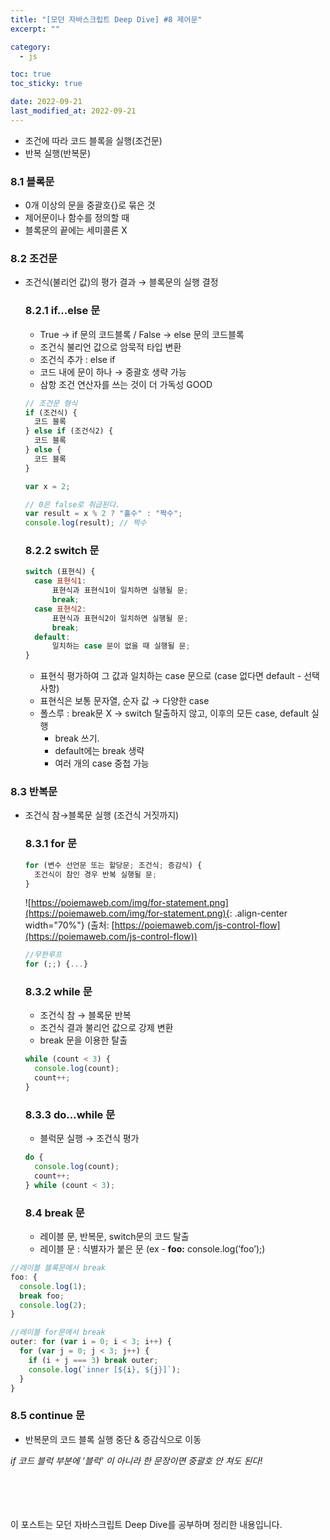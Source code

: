 ```yaml
---
title: "[모던 자바스크립트 Deep Dive] #8 제어문"
excerpt: ""

category:
  - js

toc: true
toc_sticky: true

date: 2022-09-21
last_modified_at: 2022-09-21
---
```


- 조건에 따라 코드 블록을 실행(조건문)
- 반복 실행(반복문)

### 8.1 블록문

- 0개 이상의 문을 중괄호{}로 묶은 것
- 제어문이나 함수를 정의할 때
- 블록문의 끝에는 세미콜론 X

### 8.2 조건문

- 조건식(불리언 값)의 평가 결과 → 블록문의 실행 결정

  ### 8.2.1 if…else 문

  - True → if 문의 코드블록 / False → else 문의 코드블록
  - 조건식 불리언 값으로 암묵적 타입 변환
  - 조건식 추가 : else if
  - 코드 내에 문이 하나 → 중괄호 생략 가능
  - 삼항 조건 연산자를 쓰는 것이 더 가독성 GOOD

  ```jsx
  // 조건문 형식
  if (조건식) {
  	코드 블록
  } else if (조건식2) {
  	코드 블록
  } else {
  	코드 블록
  }
  ```

  ```jsx
  var x = 2;

  // 0은 false로 취급된다.
  var result = x % 2 ? "홀수" : "짝수";
  console.log(result); // 짝수
  ```

  ### 8.2.2 switch 문

  ```jsx
  switch (표현식) {
    case 표현식1:
  		표현식과 표현식1이 일치하면 실행될 문;
  		break;
  	case 표현식2:
  		표현식과 표현식2이 일치하면 실행될 문;
  		break;
    default:
  		일치하는 case 문이 없을 때 실행될 문;
  }
  ```

  - 표현식 평가하여 그 값과 일치하는 case 문으로 (case 없다면 default - 선택사항)
  - 표현식은 보통 문자열, 순자 값 → 다양한 case
  - 폴스루 : break문 X → switch 탈출하지 않고, 이후의 모든 case, default 실행
    - break 쓰기.
    - default에는 break 생략
    - 여러 개의 case 중첩 가능

### 8.3 반복문

- 조건식 참→블록문 실행 (조건식 거짓까지)
  ### 8.3.1 for 문
  ```jsx
  for (변수 선언문 또는 할당문; 조건식; 증감식) {
  	조건식이 참인 경우 반복 실행될 문;
  }
  ```
  ![https://poiemaweb.com/img/for-statement.png](https://poiemaweb.com/img/for-statement.png){: .align-center width="70%"}
  (출처: [https://poiemaweb.com/js-control-flow](https://poiemaweb.com/js-control-flow))
  ```jsx
  //무한루프
  for (;;) {...}
  ```
  ### 8.3.2 while 문
  - 조건식 참 → 블록문 반복
  - 조건식 결과 불리언 값으로 강제 변환
  - break 문을 이용한 탈출
  ```jsx
  while (count < 3) {
    console.log(count);
    count++;
  }
  ```
  ### 8.3.3 do…while 문
  - 블럭문 실행 → 조건식 평가
  ```jsx
  do {
    console.log(count);
    count++;
  } while (count < 3);
  ```
  ### 8.4 break 문
  - 레이블 문, 반복문, switch문의 코드 탈출
  - 레이블 문 : 식별자가 붙은 문 (ex - **foo:** console.log(’foo’);)

```jsx
//레이블 블록문에서 break
foo: {
  console.log(1);
  break foo;
  console.log(2);
}

//레이블 for문에서 break
outer: for (var i = 0; i < 3; i++) {
  for (var j = 0; j < 3; j++) {
    if (i + j === 3) break outer;
    console.log(`inner [${i}, ${j}]`);
  }
}
```

### 8.5 continue 문

- 반복문의 코드 블록 실행 중단 & 증감식으로 이동

_if 코드 블럭 부분에 ‘블럭’ 이 아니라 한 문장이면 중괄호 안 쳐도 된다!_

<br><br><br><br>
이 포스트는 모던 자바스크립트 Deep Dive를 공부하며 정리한 내용입니다.
